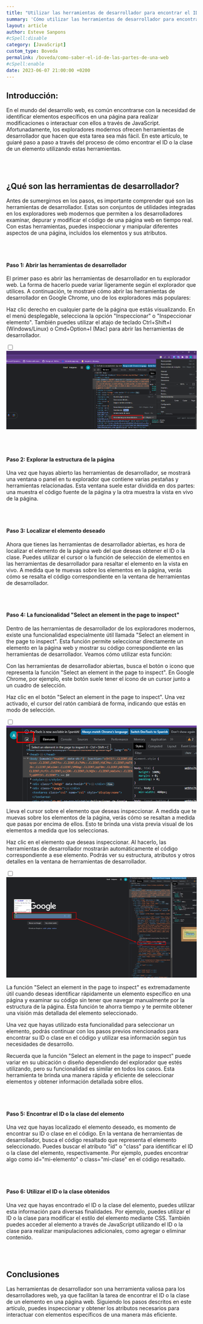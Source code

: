 ```yaml
---
title: "Utilizar las herramientas de desarrollador para encontrar el ID o la clase de un elemento en una página web"
summary: 'Cómo utilizar las herramientas de desarrollador para encontrar el ID o la clase de un elemento en una página web, proporcionando pasos detallados y destacando la funcionalidad "Select an element in the page to inspect"'
layout: article
author: Esteve Sanpons
#cSpell:disable
category: [JavaScript]
custom_type: Boveda
permalink: /boveda/como-saber-el-id-de-las-partes-de-una-web
#cSpell:enable
date: 2023-06-07 21:00:00 +0200
---
```


## Introducción:

En el mundo del desarrollo web, es común encontrarse con la necesidad de identificar elementos específicos en una página para realizar modificaciones o interactuar con ellos a través de JavaScript. Afortunadamente, los exploradores modernos ofrecen herramientas de desarrollador que hacen que esta tarea sea más fácil. En este artículo, te guiaré paso a paso a través del proceso de cómo encontrar el ID o la clase de un elemento utilizando estas herramientas.

<br><br>

## ¿Qué son las herramientas de desarrollador?

Antes de sumergirnos en los pasos, es importante comprender qué son las herramientas de desarrollador. Estas son conjuntos de utilidades integradas en los exploradores web modernos que permiten a los desarrolladores examinar, depurar y modificar el código de una página web en tiempo real. Con estas herramientas, puedes inspeccionar y manipular diferentes aspectos de una página, incluidos los elementos y sus atributos.

<br><br>

#### Paso 1: Abrir las herramientas de desarrollador

El primer paso es abrir las herramientas de desarrollador en tu explorador web. La forma de hacerlo puede variar ligeramente según el explorador que utilices. A continuación, te mostraré cómo abrir las herramientas de desarrollador en Google Chrome, uno de los exploradores más populares:

Haz clic derecho en cualquier parte de la página que estás visualizando.
En el menú desplegable, selecciona la opción "Inspeccionar" o "Inspeccionar elemento".
También puedes utilizar el atajo de teclado Ctrl+Shift+I (Windows/Linux) o Cmd+Option+I (Mac) para abrir las herramientas de desarrollador.

<input type="checkbox" id="image-checkbox-01" class="image-checkbox">
<label for="image-checkbox-01"  class="image-label">
    <img class="img-container" src="/assets/img/articles/como-saber-el-id-de-las-partes-de-una-web/imagen01.png">
</label>

<br><br>

#### Paso 2: Explorar la estructura de la página

Una vez que hayas abierto las herramientas de desarrollador, se mostrará una ventana o panel en tu explorador que contiene varias pestañas y herramientas relacionadas. Esta ventana suele estar dividida en dos partes: una muestra el código fuente de la página y la otra muestra la vista en vivo de la página.

<br><br>

#### Paso 3: Localizar el elemento deseado

Ahora que tienes las herramientas de desarrollador abiertas, es hora de localizar el elemento de la página web del que deseas obtener el ID o la clase. Puedes utilizar el cursor o la función de selección de elementos en las herramientas de desarrollador para resaltar el elemento en la vista en vivo. A medida que te muevas sobre los elementos en la página, verás cómo se resalta el código correspondiente en la ventana de herramientas de desarrollador.

<br><br>

#### Paso 4: La funcionalidad "Select an element in the page to inspect"

Dentro de las herramientas de desarrollador de los exploradores modernos, existe una funcionalidad especialmente útil llamada "Select an element in the page to inspect". Esta función permite seleccionar directamente un elemento en la página web y mostrar su código correspondiente en las herramientas de desarrollador. Veamos cómo utilizar esta función:

Con las herramientas de desarrollador abiertas, busca el botón o icono que representa la función "Select an element in the page to inspect". En Google Chrome, por ejemplo, este botón suele tener el ícono de un cursor junto a un cuadro de selección.

Haz clic en el botón "Select an element in the page to inspect". Una vez activado, el cursor del ratón cambiará de forma, indicando que estás en modo de selección.

<input type="checkbox" id="image-checkbox-02" class="image-checkbox">
<label for="image-checkbox-02"  class="image-label">
    <img class="img-container" src="/assets/img/articles/como-saber-el-id-de-las-partes-de-una-web/imagen02.png">
</label>

<br>

Lleva el cursor sobre el elemento que deseas inspeccionar. A medida que te muevas sobre los elementos de la página, verás cómo se resaltan a medida que pasas por encima de ellos. Esto te brinda una vista previa visual de los elementos a medida que los seleccionas.

Haz clic en el elemento que deseas inspeccionar. Al hacerlo, las herramientas de desarrollador mostrarán automáticamente el código correspondiente a ese elemento. Podrás ver su estructura, atributos y otros detalles en la ventana de herramientas de desarrollador.

<input type="checkbox" id="image-checkbox-03" class="image-checkbox">
<label for="image-checkbox-03"  class="image-label">
    <img class="img-container" src="/assets/img/articles/como-saber-el-id-de-las-partes-de-una-web/imagen03.png">
</label>

<br>

La función "Select an element in the page to inspect" es extremadamente útil cuando deseas identificar rápidamente un elemento específico en una página y examinar su código sin tener que navegar manualmente por la estructura de la página. Esta función te ahorra tiempo y te permite obtener una visión más detallada del elemento seleccionado.

Una vez que hayas utilizado esta funcionalidad para seleccionar un elemento, podrás continuar con los pasos previos mencionados para encontrar su ID o clase en el código y utilizar esa información según tus necesidades de desarrollo.

Recuerda que la función "Select an element in the page to inspect" puede variar en su ubicación o diseño dependiendo del explorador que estés utilizando, pero su funcionalidad es similar en todos los casos. Esta herramienta te brinda una manera rápida y eficiente de seleccionar elementos y obtener información detallada sobre ellos.

<br><br>

#### Paso 5: Encontrar el ID o la clase del elemento

Una vez que hayas localizado el elemento deseado, es momento de encontrar su ID o clase en el código. En la ventana de herramientas de desarrollador, busca el código resaltado que representa el elemento seleccionado. Puedes buscar el atributo "id" o "class" para identificar el ID o la clase del elemento, respectivamente. Por ejemplo, puedes encontrar algo como id="mi-elemento" o class="mi-clase" en el código resaltado.

<br><br>

#### Paso 6: Utilizar el ID o la clase obtenidos

Una vez que hayas encontrado el ID o la clase del elemento, puedes utilizar esta información para diversas finalidades. Por ejemplo, puedes utilizar el ID o la clase para modificar el estilo del elemento mediante CSS. También puedes acceder al elemento a través de JavaScript utilizando el ID o la clase para realizar manipulaciones adicionales, como agregar o eliminar contenido.

<br><br>

## Conclusiones

Las herramientas de desarrollador son una herramienta valiosa para los desarrolladores web, ya que facilitan la tarea de encontrar el ID o la clase de un elemento en una página web. Siguiendo los pasos descritos en este artículo, puedes inspeccionar y obtener los atributos necesarios para interactuar con elementos específicos de una manera más eficiente.

